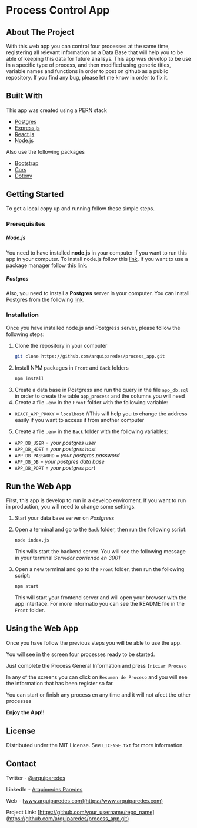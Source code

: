 # Process Control App

## About The Project

With this web app you can control four processes at the same time, registering all relevant information on a Data Base that will help you to be able of keeping this data for future analisys.
This app was develop to be use in a specific type of process, and then modified using generic titles, variable names and functions in order to post on github as a public repository.
If you find any bug, please let me know in order to fix it.

## Built With
This app was created using a PERN stack

* [Postgres](https://postgresql.org/)
* [Express.js](https://expressjs.com/)
* [React.js](https://reactjs.org/)
* [Node.js](https://nodejs.org/)

Also use the following packages
* [Bootstrap](https://www.npmjs.com/package/bootstrap)
* [Cors](https://www.npmjs.com/package/cors)
* [Dotenv](https://www.npmjs.com/package/dotenv)

## Getting Started

To get a local copy up and running follow these simple steps.

### Prerequisites

##### Node.js
You need to have installed **node.js** in your computer if you want to run this app in your computer.
To install node.js follow this [link](https://nodejs.org/en/). If you want to use a package manager follow this [link](https://nodejs.org/es/download/package-manager/).
##### Postgres
Also, you need to install a **Postgres** server in your computer.
You can install Postgres from the following [link](https://www.postgresql.org/).

### Installation
Once you have installed node.js and Postgress server, please follow the following steps:
1. Clone the repository in your computer
   ```sh
   git clone https://github.com/arquiparedes/process_app.git
   ```
2. Install NPM packages in `Front` and `Back` folders
   ```sh
   npm install
   ```
3. Create a data base in Postgress and run the query in the file `app_db.sql` in order to create the table `app_process` and the columns you will need
4. Create a file `.env` in the `Front` folder with the following variable:
* `REACT_APP_PROXY` = `localhost` //This will help you to change the address easily if you want to access it from another computer
5. Create a file `.env` in the `Back` folder with the following variables:
* `APP_DB_USER` = *your postgres user*
* `APP_DB_HOST` = *your postgres host*
* `APP_DB_PASSWORD` = *your postgres password*
* `APP_DB_DB` = *your postgres data base*
* `APP_DB_PORT` = *your postgres port*

## Run the Web App

First, this app is develop to run in a develop enviroment. If you want to run in production, you will need to change some settings.

1. Start your data base server on *Postgress*

2. Open a terminal and go to the `Back` folder, then run the following script:

   ```sh
   node index.js
   ```

   This wills start the backend server. You will see the following message in your terminal *Servidor corriendo en 3001*

3. Open a new terminal and go to the `Front` folder, then run the following script:

   ```sh
   npm start
   ```

   This will start your frontend server and will open your browser with the app interface.
   For more informatio you can see the README file in the `Front` folder.

## Using the Web App

Once you have follow the previous steps you will be able to use the app.

You will see in the screen four processes ready to be started.

Just complete the Process General Information and press `Iniciar Proceso`

In any of the screens you can click on `Resumen de Proceso` and you will see the information that has been register so far.

You can start or finish any process en any time and it will not afect the other processes

**Enjoy the App!!**

## License

Distributed under the MIT License. See `LICENSE.txt` for more information.

## Contact

Twitter - [@arquiparedes](https://twitter.com/arquiparedes)

LinkedIn - [Arquimedes Paredes](https://www.linkedin.com/in/arquiparedes/)

Web - [www.arquiparedes.com](https://www.arquiparedes.com)

Project Link: [https://github.com/your_username/repo_name](https://github.com/arquiparedes/process_app.git)